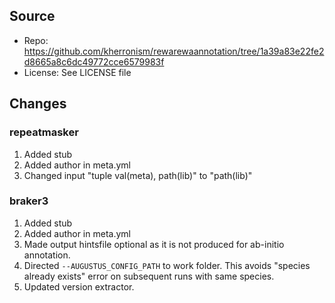 ## Source

- Repo: https://github.com/kherronism/rewarewaannotation/tree/1a39a83e22fe2d8665a8c6dc49772cce6579983f
- License: See LICENSE file

## Changes

### repeatmasker

1. Added stub
2. Added author in meta.yml
3. Changed input "tuple val(meta), path(lib)" to "path(lib)"

### braker3

1. Added stub
2. Added author in meta.yml
3. Made output hintsfile optional as it is not produced for ab-initio annotation.
4. Directed `--AUGUSTUS_CONFIG_PATH` to work folder. This avoids "species already exists" error on subsequent runs with same species.
5. Updated version extractor.